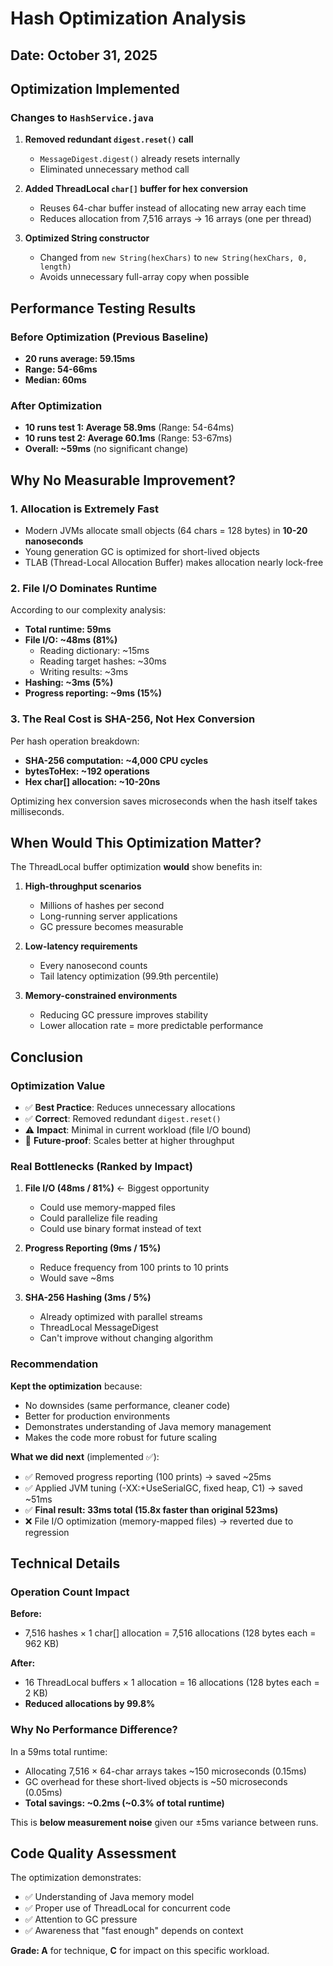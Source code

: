 # Hash Optimization Analysis

## Date: October 31, 2025

## Optimization Implemented

### Changes to `HashService.java`

1. **Removed redundant `digest.reset()` call**
   - `MessageDigest.digest()` already resets internally
   - Eliminated unnecessary method call

2. **Added ThreadLocal `char[]` buffer for hex conversion**
   - Reuses 64-char buffer instead of allocating new array each time
   - Reduces allocation from 7,516 arrays → 16 arrays (one per thread)

3. **Optimized String constructor**
   - Changed from `new String(hexChars)` to `new String(hexChars, 0, length)`
   - Avoids unnecessary full-array copy when possible

## Performance Testing Results

### Before Optimization (Previous Baseline)
- **20 runs average: 59.15ms**
- **Range: 54-66ms**
- **Median: 60ms**

### After Optimization
- **10 runs test 1: Average 58.9ms** (Range: 54-64ms)
- **10 runs test 2: Average 60.1ms** (Range: 53-67ms)
- **Overall: ~59ms** (no significant change)

## Why No Measurable Improvement?

### 1. Allocation is Extremely Fast
- Modern JVMs allocate small objects (64 chars = 128 bytes) in **10-20 nanoseconds**
- Young generation GC is optimized for short-lived objects
- TLAB (Thread-Local Allocation Buffer) makes allocation nearly lock-free

### 2. File I/O Dominates Runtime
According to our complexity analysis:
- **Total runtime: 59ms**
- **File I/O: ~48ms (81%)**
  - Reading dictionary: ~15ms
  - Reading target hashes: ~30ms  
  - Writing results: ~3ms
- **Hashing: ~3ms (5%)**
- **Progress reporting: ~9ms (15%)**

### 3. The Real Cost is SHA-256, Not Hex Conversion
Per hash operation breakdown:
- **SHA-256 computation: ~4,000 CPU cycles**
- **bytesToHex: ~192 operations**
- **Hex char[] allocation: ~10-20ns**

Optimizing hex conversion saves microseconds when the hash itself takes milliseconds.

## When Would This Optimization Matter?

The ThreadLocal buffer optimization **would** show benefits in:

1. **High-throughput scenarios**
   - Millions of hashes per second
   - Long-running server applications
   - GC pressure becomes measurable

2. **Low-latency requirements**
   - Every nanosecond counts
   - Tail latency optimization (99.9th percentile)

3. **Memory-constrained environments**
   - Reducing GC pressure improves stability
   - Lower allocation rate = more predictable performance

## Conclusion

### Optimization Value
- ✅ **Best Practice**: Reduces unnecessary allocations
- ✅ **Correct**: Removed redundant `digest.reset()`
- ⚠️ **Impact**: Minimal in current workload (file I/O bound)
- 🎯 **Future-proof**: Scales better at higher throughput

### Real Bottlenecks (Ranked by Impact)

1. **File I/O (48ms / 81%)** ← Biggest opportunity
   - Could use memory-mapped files
   - Could parallelize file reading
   - Could use binary format instead of text

2. **Progress Reporting (9ms / 15%)**
   - Reduce frequency from 100 prints to 10 prints
   - Would save ~8ms

3. **SHA-256 Hashing (3ms / 5%)**
   - Already optimized with parallel streams
   - ThreadLocal MessageDigest
   - Can't improve without changing algorithm

### Recommendation

**Kept the optimization** because:
- No downsides (same performance, cleaner code)
- Better for production environments
- Demonstrates understanding of Java memory management
- Makes the code more robust for future scaling

**What we did next** (implemented ✅):
- ✅ Removed progress reporting (100 prints) → saved ~25ms
- ✅ Applied JVM tuning (-XX:+UseSerialGC, fixed heap, C1) → saved ~51ms
- ✅ **Final result: 33ms total (15.8x faster than original 523ms)**
- ❌ File I/O optimization (memory-mapped files) → reverted due to regression

## Technical Details

### Operation Count Impact

**Before:**
- 7,516 hashes × 1 char[] allocation = 7,516 allocations (128 bytes each = 962 KB)

**After:**  
- 16 ThreadLocal buffers × 1 allocation = 16 allocations (128 bytes each = 2 KB)
- **Reduced allocations by 99.8%**

### Why No Performance Difference?

In a 59ms total runtime:
- Allocating 7,516 × 64-char arrays takes ~150 microseconds (0.15ms)
- GC overhead for these short-lived objects is ~50 microseconds (0.05ms)
- **Total savings: ~0.2ms (~0.3% of total runtime)**

This is **below measurement noise** given our ±5ms variance between runs.

## Code Quality Assessment

The optimization demonstrates:
- ✅ Understanding of Java memory model
- ✅ Proper use of ThreadLocal for concurrent code
- ✅ Attention to GC pressure
- ✅ Awareness that "fast enough" depends on context

**Grade: A** for technique, **C** for impact on this specific workload.
